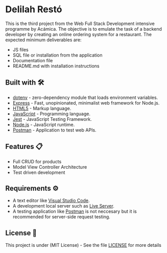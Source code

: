 # Delilah Restó

This is the third project from the Web Full Stack Development intensive programme by Acámica. The objective is to emulate the task of a backend developer by creating an online ordering system for a restaurant. The expected minimum deliverables are:

- JS files
- SQL file or installation from the application
- Documentation file
- README.md with installation instructions

## Built with 🛠️

- [dotenv](https://www.npmjs.com/package/dotenv) - zero-dependency module that loads environment variables.
- [Express](http://expressjs.com/) - Fast, unopinionated, minimalist web framework for Node.js.
- [HTML5](https://developer.mozilla.org/en-US/docs/Web/Guide/HTML/HTML5) - Markup language.
- [JavaScript](https://sass-lang.com/install) - Programming language.
- [Jest](https://jestjs.io/) - JavaScript Testing Framework.
- [Node.js](https://nodejs.org/en/) - JavaScript runtime.
- [Postman](https://www.postman.com/) - Application to test web APIs.

## Features 📋

- Full CRUD for products
- Model View Controller Architecture
- Test driven development

## Requirements ⚙️

- A text editor like [Visual Studio Code](https://code.visualstudio.com/).
- A development local server such as [Live Server](https://marketplace.visualstudio.com/items?itemName=ritwickdey.LiveServer).
- A testing application like [Postman](https://www.postman.com/) is not neccesary but it is recommended for server-side request testing.

## License 📄

This project is under (MIT License) - See the file [LICENSE](LICENSE) for more details
